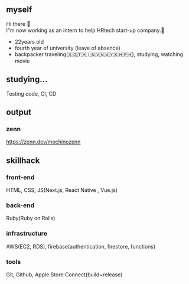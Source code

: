 ## myself
 Hi there 👋<br />
 I"m now working as an intern to help HRtech start-up company.🎉<br />

- 22years old
- fourth year of university (leave of absence)
- backpacker traveling(🇸🇬🇹🇭🇮🇳🇻🇳🇲🇾🇰🇭🇵🇭), studying, watching movie

## studying...

Testing code, CI, CD

## output

### zenn
https://zenn.dev/mochinozenn

## skillhack

### front-end
HTML, CSS, JS(Next.js, React Native , Vue.js)

### back-end
Ruby(Ruby on Rails)

### infrastructure

AWS(EC2, RDS), firebase(authentication, firestore, functions)

### tools
Git, Github, Apple Store Connect(build~release)
